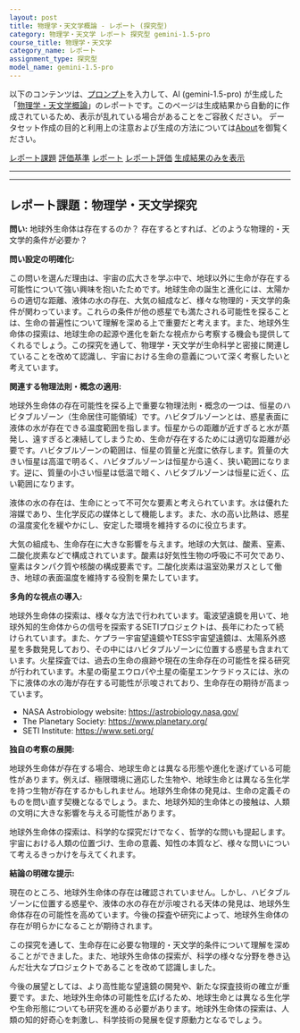 ```yaml
---
layout: post
title: 物理学・天文学概論 - レポート (探究型)
category: 物理学・天文学 レポート 探究型 gemini-1.5-pro
course_title: 物理学・天文学
category_name: レポート
assignment_type: 探究型
model_name: gemini-1.5-pro
---
```


以下のコンテンツは、[プロンプト](http://127.0.0.1:8000/generated/物理学・天文学/gemini-1.5-pro/prompt_レポート-探究型.md)を入力して、AI (gemini-1.5-pro) が生成した「[物理学・天文学概論](/contents/物理学・天文学/)」のレポートです。このページは生成結果から自動的に作成されているため、表示が乱れている場合があることをご容赦ください。
データセット作成の目的と利用上の注意および生成の方法については[About](/About)を御覧ください。

[レポート課題](../レポート課題-探究型)
[評価基準](../評価基準-探究型)
[レポート](../レポート-探究型)
[レポート評価](../レポート評価-探究型)
[生成結果のみを表示](http://127.0.0.1:8000/generated/物理学・天文学/gemini-1.5-pro/レポート-探究型.md)
  

***
***
  
## レポート課題：物理学・天文学探究

**問い:** 地球外生命体は存在するのか？ 存在するとすれば、どのような物理的・天文学的条件が必要か？

**問い設定の明確化:**

この問いを選んだ理由は、宇宙の広大さを学ぶ中で、地球以外に生命が存在する可能性について強い興味を抱いたためです。地球生命の誕生と進化には、太陽からの適切な距離、液体の水の存在、大気の組成など、様々な物理的・天文学的条件が関わっています。これらの条件が他の惑星でも満たされる可能性を探ることは、生命の普遍性について理解を深める上で重要だと考えます。また、地球外生命体の探索は、地球生命の起源や進化を新たな視点から考察する機会も提供してくれるでしょう。この探究を通して、物理学・天文学が生命科学と密接に関連していることを改めて認識し、宇宙における生命の意義について深く考察したいと考えています。

**関連する物理法則・概念の適用:**

地球外生命体の存在可能性を探る上で重要な物理法則・概念の一つは、恒星のハビタブルゾーン（生命居住可能領域）です。ハビタブルゾーンとは、惑星表面に液体の水が存在できる温度範囲を指します。恒星からの距離が近すぎると水が蒸発し、遠すぎると凍結してしまうため、生命が存在するためには適切な距離が必要です。ハビタブルゾーンの範囲は、恒星の質量と光度に依存します。質量の大きい恒星は高温で明るく、ハビタブルゾーンは恒星から遠く、狭い範囲になります。逆に、質量の小さい恒星は低温で暗く、ハビタブルゾーンは恒星に近く、広い範囲になります。

液体の水の存在は、生命にとって不可欠な要素と考えられています。水は優れた溶媒であり、生化学反応の媒体として機能します。また、水の高い比熱は、惑星の温度変化を緩やかにし、安定した環境を維持するのに役立ちます。

大気の組成も、生命存在に大きな影響を与えます。地球の大気は、酸素、窒素、二酸化炭素などで構成されています。酸素は好気性生物の呼吸に不可欠であり、窒素はタンパク質や核酸の構成要素です。二酸化炭素は温室効果ガスとして働き、地球の表面温度を維持する役割を果たしています。

**多角的な視点の導入:**

地球外生命体の探索は、様々な方法で行われています。電波望遠鏡を用いて、地球外知的生命体からの信号を探索するSETIプロジェクトは、長年にわたって続けられています。また、ケプラー宇宙望遠鏡やTESS宇宙望遠鏡は、太陽系外惑星を多数発見しており、その中にはハビタブルゾーンに位置する惑星も含まれています。火星探査では、過去の生命の痕跡や現在の生命存在の可能性を探る研究が行われています。木星の衛星エウロパや土星の衛星エンケラドゥスには、氷の下に液体の水の海が存在する可能性が示唆されており、生命存在の期待が高まっています。

* NASA Astrobiology website: https://astrobiology.nasa.gov/
* The Planetary Society: https://www.planetary.org/
* SETI Institute: https://www.seti.org/

**独自の考察の展開:**

地球外生命体が存在する場合、地球生命とは異なる形態や進化を遂げている可能性があります。例えば、極限環境に適応した生物や、地球生命とは異なる生化学を持つ生物が存在するかもしれません。地球外生命体の発見は、生命の定義そのものを問い直す契機となるでしょう。また、地球外知的生命体との接触は、人類の文明に大きな影響を与える可能性があります。

地球外生命体の探索は、科学的な探究だけでなく、哲学的な問いも提起します。宇宙における人類の位置づけ、生命の意義、知性の本質など、様々な問いについて考えるきっかけを与えてくれます。

**結論の明確な提示:**

現在のところ、地球外生命体の存在は確認されていません。しかし、ハビタブルゾーンに位置する惑星や、液体の水の存在が示唆される天体の発見は、地球外生命体存在の可能性を高めています。今後の探査や研究によって、地球外生命体の存在が明らかになることが期待されます。

この探究を通して、生命存在に必要な物理的・天文学的条件について理解を深めることができました。また、地球外生命体の探索が、科学の様々な分野を巻き込んだ壮大なプロジェクトであることを改めて認識しました。

今後の展望としては、より高性能な望遠鏡の開発や、新たな探査技術の確立が重要です。また、地球外生命体の可能性を広げるため、地球生命とは異なる生化学や生命形態についても研究を進める必要があります。地球外生命体の探索は、人類の知的好奇心を刺激し、科学技術の発展を促す原動力となるでしょう。
